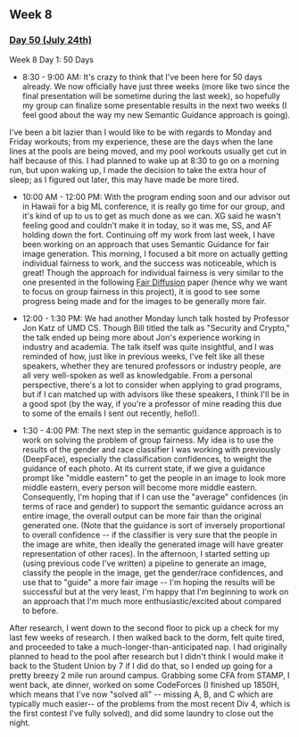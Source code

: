 ## Week 8

### <u>Day 50 (July 24th)</u>

Week 8 Day 1: 50 Days

 - 8:30 - 9:00 AM: It's crazy to think that I've been here for 50 days already. We now officially have just three weeks (more like two since the final presentation will be sometime during the last week), so hopefully my group can finalize some presentable results in the next two weeks (I feel good about the way my new Semantic Guidance approach is going). 
 
 I've been a bit lazier than I would like to be with regards to Monday and Friday workouts; from my experience, these are the days when the lane lines at the pools are being moved, and my pool workouts usually get cut in half because of this. I had planned to wake up at 8:30 to go on a morning run, but upon waking up, I made the decision to take the extra hour of sleep; as I figured out later, this may have made be more tired.

 - 10:00 AM - 12:00 PM: With the program ending soon and our advisor out in Hawaii for a big ML conference, it is really go time for our group, and it's kind of up to us to get as much done as we can. XG said he wasn't feeling good and couldn't make it in today, so it was me, SS, and AF holding down the fort. Continuing off my work from last week, I have been working on an approach that uses Semantic Guidance for fair image generation. This morning, I focused a bit more on actually getting individual fairness to work, and the success was noticeable, which is great! Though the approach for individual fairness is very similar to the one presented in the following [Fair Diffusion](https://arxiv.org/pdf/2302.10893.pdf) paper (hence why we want to focus on group fairness in this project), it is good to see some progress being made and for the images to be generally more fair. 
 
 - 12:00 - 1:30 PM: We had another Monday lunch talk hosted by Professor Jon Katz of UMD CS. Though Bill titled the talk as "Security and Crypto," the talk ended up being more about Jon's experience working in industry and academia. The talk itself was quite insightful, and I was reminded of how, just like in previous weeks, I've felt like all these speakers, whether they are tenured professors or industry people, are all very well-spoken as well as knowledgable. From a personal perspective, there's a lot to consider when applying to grad programs, but if I can matched up with advisors like these speakers, I think I'll be in a good spot (by the way, if you're a professor of mine reading this due to some of the emails I sent out recently, hello!).

 - 1:30 - 4:00 PM: The next step in the semantic guidance approach is to work on solving the problem of group fairness. My idea is to use the results of the gender and race classifier I was working with previously (DeepFace), especially the classification confidences, to weight the guidance of each photo. At its current state, if we give a guidance prompt like "middle eastern" to get the people in an image to look more middle eastern, every person will become more middle eastern. Consequently, I'm hoping that if I can use the "average" confidences (in terms of race and gender) to support the semantic guidance across an entire image, the overall output can be more fair than the original generated one. (Note that the guidance is sort of inversely proportional to overall confidence -- if the classifier is very sure that the people in the image are white, then ideally the generated image will have greater representation of other races). In the afternoon, I started setting up (using previous code I've written) a pipeline to generate an image, classify the people in the image, get the gender/race confidences, and use that to "guide" a more fair image -- I'm hoping the results will be successful but at the very least, I'm happy that I'm beginning to work on an approach that I'm much more enthusiastic/excited about compared to before.

 After research, I went down to the second floor to pick up a check for my last few weeks of research. I then walked back to the dorm, felt quite tired, and proceeded to take a much-longer-than-anticipated nap. I had originally planned to head to the pool after research but I didn't think I would make it back to the Student Union by 7 if I did do that, so I ended up going for a pretty breezy 2 mile run around campus. Grabbing some CFA from STAMP, I went back, ate dinner, worked on some CodeForces (I finished up 1850H, which means that I've now "solved all" -- missing A, B, and C which are typically much easier-- of the problems from the most recent Div 4, which is the first contest I've fully solved), and did some laundry to close out the night.